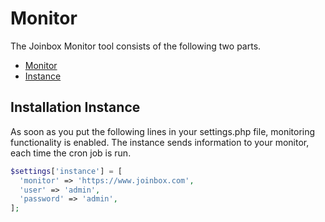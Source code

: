 # Monitor
The Joinbox Monitor tool consists of the following two parts.
- [Monitor](https://github.com/joinbox/d9-module-monitor)
- [Instance](https://github.com/joinbox/d9-module-monitor-instance)

## Installation Instance
As soon as you put the following lines in your settings.php file, monitoring functionality is enabled. The instance sends information to your monitor, each time the cron job is run.

```php
$settings['instance'] = [
  'monitor' => 'https://www.joinbox.com',
  'user' => 'admin',
  'password' => 'admin',
];
```
